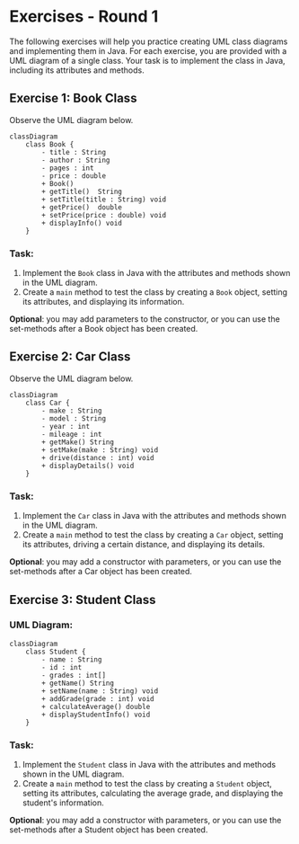 # Exercises - Round 1

The following exercises will help you practice creating UML class diagrams and implementing them in Java. For each exercise, you are provided with a UML diagram of a single class. Your task is to implement the class in Java, including its attributes and methods.

## Exercise 1: Book Class

Observe the UML diagram below.

```mermaid
classDiagram
	class Book {
		- title : String
		- author : String
		- pages : int
		- price : double
		+ Book()
		+ getTitle()  String
		+ setTitle(title : String) void
		+ getPrice()  double
		+ setPrice(price : double) void
		+ displayInfo() void
	}
```

### Task:
1. Implement the `Book` class in Java with the attributes and methods shown in the UML diagram.
2. Create a `main` method to test the class by creating a `Book` object, setting its attributes, and displaying its information.

**Optional**: you may add parameters to the constructor, or you can use the set-methods after a Book object has been created.

## Exercise 2: Car Class

Observe the UML diagram below.

```mermaid
classDiagram
	class Car {
		- make : String
		- model : String
		- year : int
		- mileage : int
		+ getMake() String
		+ setMake(make : String) void
		+ drive(distance : int) void
		+ displayDetails() void
	}
```

### Task:
1. Implement the `Car` class in Java with the attributes and methods shown in the UML diagram.
2. Create a `main` method to test the class by creating a `Car` object, setting its attributes, driving a certain distance, and displaying its details.

**Optional**: you may add a constructor with parameters, or you can use the set-methods after a Car object has been created.

## Exercise 3: Student Class

### UML Diagram:
```mermaid
classDiagram
	class Student {
		- name : String
		- id : int
		- grades : int[]
		+ getName() String
		+ setName(name : String) void
		+ addGrade(grade : int) void
		+ calculateAverage() double
		+ displayStudentInfo() void
	}
```

### Task:
1. Implement the `Student` class in Java with the attributes and methods shown in the UML diagram.
2. Create a `main` method to test the class by creating a `Student` object, setting its attributes, calculating the average grade, and displaying the student's information.

**Optional**: you may add a constructor with parameters, or you can use the set-methods after a Student object has been created.